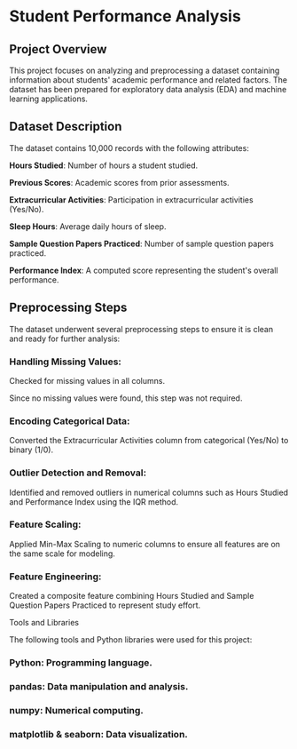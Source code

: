 # Student Performance Analysis

## Project Overview

This project focuses on analyzing and preprocessing a dataset containing information about students' academic performance and related factors. The dataset has been prepared for exploratory data analysis (EDA) and machine learning applications.

## Dataset Description

The dataset contains 10,000 records with the following attributes:

**Hours Studied**: Number of hours a student studied.

**Previous Scores**: Academic scores from prior assessments.

**Extracurricular Activities**: Participation in extracurricular activities (Yes/No).

**Sleep Hours**: Average daily hours of sleep.

**Sample Question Papers Practiced**: Number of sample question papers practiced.

**Performance Index**: A computed score representing the student's overall performance.

## Preprocessing Steps

The dataset underwent several preprocessing steps to ensure it is clean and ready for further analysis:

### Handling Missing Values:

Checked for missing values in all columns.

Since no missing values were found, this step was not required.

### Encoding Categorical Data:

Converted the Extracurricular Activities column from categorical (Yes/No) to binary (1/0).

### Outlier Detection and Removal:

Identified and removed outliers in numerical columns such as Hours Studied and Performance Index using the IQR method.

### Feature Scaling:

Applied Min-Max Scaling to numeric columns to ensure all features are on the same scale for modeling.

### Feature Engineering:

Created a composite feature combining Hours Studied and Sample Question Papers Practiced to represent study effort.

Tools and Libraries

The following tools and Python libraries were used for this project:

### Python: Programming language.

### pandas: Data manipulation and analysis.

### numpy: Numerical computing.

### matplotlib & seaborn: Data visualization.
